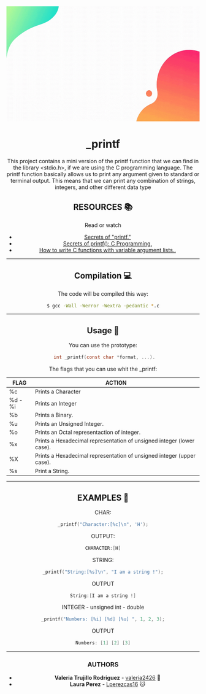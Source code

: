 <div align="center"><img src="image_readme.gif" width="700" height="300" />

# _printf
This project contains a mini version of the printf function that we can find in the library <stdio.h>, if we are using the C programming language. The printf function basically allows us to print any argument given to standard or terminal output. This means that we can print any combination of strings, integers, and other different data type
## RESOURCES :books:
 Read or watch
* [Secrets of "printf."](https://www.cypress.com/file/54761/download)
* [Secrets of printf(): C Programming.](https://www.youtube.com/watch?v=Y9kUWsyyChk&t=319s)
* [How to write C functions with variable argument lists..](https://www.youtube.com/watch?v=S-ak715zIIE)
---
## Compilation :computer:

 The code will be compiled this way:

```bash
$ gcc -Wall -Werror -Wextra -pedantic *.c
```
---
## Usage :mag_right:

 You can use the prototype:
```c
 int _printf(const char *format, ...).
```
 The flags that  you can use whit the _printf:

 FLAG   | ACTION
------------- | -------------
  %c  | Prints a Character
  %d - %i | Prints an Integer
  %b  | Prints a Binary.
  %u  | Prints an Unsigned Integer.
  %o  | Prints an Octal representaction of integer.
  %x  | Prints a Hexadecimal representation of unsigned integer \(lower case\).
  %X  | Prints a Hexadecimal representation of unsigned integer \(upper case\).
  %s  | Print a String.

---
## EXAMPLES :floppy_disk:

CHAR:
```C
_printf("Character:[%c]\n", 'H');
```
OUTPUT:
```C
CHARACTER:[H]
```

STRING:
```C
_printf("String:[%s]\n", "I am a string !");
```
OUTPUT
```C
String:[I am a string !]
```

INTEGER - unsigned int - double
```C
_printf("Numbers: [%i] [%d] [%u] ", 1, 2, 3);
```
OUTPUT
```C
Numbers: [1] [2] [3]
```



---

  ### AUTHORS
  * **Valeria Trujillo Rodriguez** - [valeria2426](https://github.com/valeria2426) :sunflower:
  * **Laura Perez** - [Lperezcas16](https://github.com/lperezcas16) :cat:
